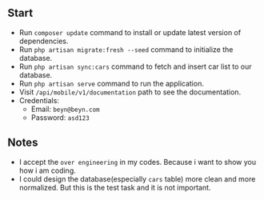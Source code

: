 ## Start

- Run `composer update` command to install or update latest version of dependencies.
- Run `php artisan migrate:fresh --seed` command to initialize the database.
- Run `php artisan sync:cars` command to fetch and insert car list to our database.
- Run `php artisan serve` command to run the application.
- Visit `/api/mobile/v1/documentation` path to see the documentation.
- Credentials:
  - Email: `beyn@beyn.com`
  - Password: `asd123`


## Notes

- I accept the `over engineering` in my codes. Because i want to show you how i am coding.
- I could design the database(especially `cars` table) more clean and more normalized. But this is the test task and it is not important.
